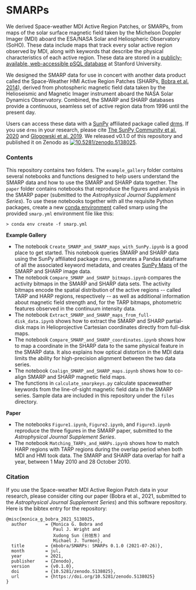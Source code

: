 SMARPs
======
We derived Space-weather MDI Active Region Patches, or SMARPs, from maps of the solar surface magnetic field taken by the Michelson Doppler Imager (MDI) aboard the ESA/NASA Solar and Heliospheric Observatory (SoHO). These data include maps that track every solar active region observed by MDI, along with keywords that describe the physical characteristics of each active region. These data are stored in a [publicly-available, web-accessible pSQL database](http://jsoc.stanford.edu/ajax/lookdata.html) at Stanford University.

We designed the SMARP data for use in concert with another data product called the Space-Weather HMI Active Region Patches (SHARPs, [Bobra et al. 2014](https://doi.org/10.1007/s11207-014-0529-3)), derived from photospheric magnetic field data taken by the Helioseismic and Magnetic Imager instrument aboard the NASA Solar Dynamics Observatory. Combined, the SMARP and SHARP databases provide a continuous, seamless set of active region data from 1996 until the present day. 

Users can access these data with a [SunPy](https://sunpy.org/) affiliated package called [drms](https://drms.readthedocs.io/en/stable/). If you use `drms` in your research, please cite [The SunPy Community et al. 2020](https://dx.doi.org/10.3847/1538-4357/ab4f7a) and [Glogowski et al. 2019](https://joss.theoj.org/papers/10.21105/joss.01614). We released v0.1.0 of this repository and published it on Zenodo as [![10.5281/zenodo.5138025](https://zenodo.org/badge/DOI/10.5281/zenodo.5138025.svg)](https://doi.org/10.5281/zenodo.5138025).

### Contents

This repository contains two folders. The `example_gallery` folder contains several notebooks and functions designed to help users understand the SMARP data and how to use the SMARP and SHARP data together. The `paper` folder contains notebooks that reproduce the figures and analysis in the SMARP paper (submitted to the *Astrophysical Journal Supplement Series*). To use these notebooks together with all the requisite Python packages, create a new [conda environment](https://docs.conda.io/projects/conda/en/latest/user-guide/tasks/manage-environments.html#creating-an-environment-from-an-environment-yml-file) called smarp using the provided `smarp.yml` environment file like this:

```
> conda env create -f smarp.yml
```

**Example Gallery**

* The notebook `Create_SMARP_and_SHARP_maps_with_SunPy.ipynb` is a good place to get started. This notebook queries SMARP and SHARP data using the SunPy affiliated package `drms`, generates a Pandas dataframe of all the associated keyword metadata, and creates [SunPy Maps](https://docs.sunpy.org/en/stable/code_ref/map.html) of the SMARP and SHARP image data.
* The notebook `Compare_SMARP_and_SHARP_bitmaps.ipynb` compares the activity bitmaps in the SMARP and SHARP data sets. The activity bitmaps encode the spatial distribution of the active regions -- called TARP and HARP regions, respectively -- as well as additional information about magnetic field strength and, for the TARP bitmaps, photometric features observed in the continuum intensity data.
* The notebook `Extract_SMARP_and_SHARP_maps_from_full-disk_data.ipynb` shows how to extract the SMARP and SHARP partial-disk maps in Helioprojective Cartesian coordinates directly from full-disk maps.
* The notebook `Compare_SMARP_and_SHARP_coordinates.ipynb` shows how to map a coordinate in the SHARP data to the same physical feature in the SMARP data. It also explains how optical distortion in the MDI data limits the ability for high-precision alignment between the two data series.
* The notebook `Coalign_SMARP_and_SHARP_maps.ipynb` shows how to co-align SMARP and SHARP magnetic field maps.
* The functions in `calculate_smarpkeys.py` calculate spaceweather keywords from the line-of-sight magnetic field data in the SMARP series. Sample data are included in this repository under the `files` directory.

**Paper**

* The notebooks `Figure1.ipynb`, `Figure2.ipynb`, and `Figure3.ipynb` reproduce the three figures in the SMARP paper, submitted to the *Astrophysical Journal Supplement Series*.
* The notebook `Matching_TARPs_and_HARPs.ipynb` shows how to match HARP regions with TARP regions during the overlap period when both MDI and HMI took data. The SMARP and SHARP data overlap for half a year, between 1 May 2010 and 28 October 2010.

### Citation

If you use the Space-weather MDI Active Region Patch data in your research, please consider citing our paper (Bobra et al., 2021, submitted to the *Astrophysical Journal Supplement Series*) and this software repository. Here is the bibtex entry for the repository:

```
@misc{monica_g_bobra_2021_5138025,
  author       = {Monica G. Bobra and
                  Paul J. Wright and
                  Xudong Sun (孙旭东) and
                  Michael J. Turmon},
  title        = {mbobra/SMARPs: SMARPs 0.1.0 (2021-07-26)},
  month        = jul,
  year         = 2021,
  publisher    = {Zenodo},
  version      = {v0.1.0},
  doi          = {10.5281/zenodo.5138025},
  url          = {https://doi.org/10.5281/zenodo.5138025}
}
```